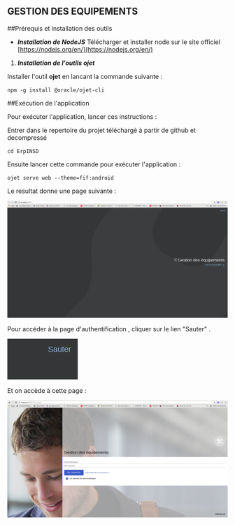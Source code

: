 GESTION DES EQUIPEMENTS
-----------------------------------


##Prérequis et installation des outils

- ***Installation de NodeJS***
Télécharger et installer node sur le site officiel [https://nodejs.org/en/](https://nodejs.org/en/) 

1. ***Installation de l'outils   ojet***

Installer l'outil **ojet** en lancant la commande suivante :

	npm -g install @oracle/ojet-cli


##Exécution de l'application

Pour exécuter l'application, lancer ces instructions : 

Entrer dans le repertoire du projet téléchargé à partir de github et decompressé

	cd ErpINSD
	

Ensuite lancer cette commande pour exécuter l'application : 

	ojet serve web --theme=fif:android
	

Le resultat donne une page suivante : 

![](accueil.png) 

Pour accéder à la page d'authentification , cliquer sur le lien  "Sauter" .

![](Sauter.png)   

Et on accède à cette page :

![](login.png) 